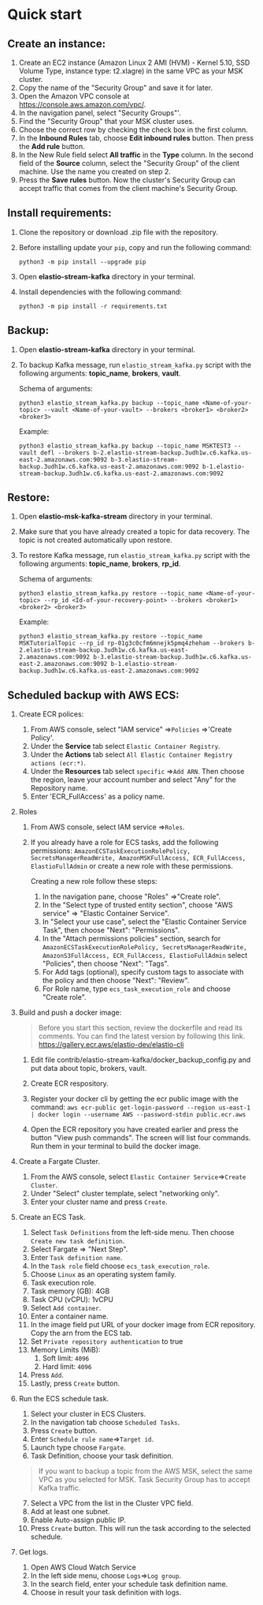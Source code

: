 # Quick start

## Create an instance:
1. Create an EC2 instance (Amazon Linux 2 AMI (HVM) - Kernel 5.10, SSD Volume Type, instance type: t2.xlagre) in the same VPC as your MSK cluster.
2. Copy the name of the "Security Group" and save it for later. 
3. Open the Amazon VPC console at https://console.aws.amazon.com/vpc/.
4. In the navigation panel, select "Security Groups"'.
5. Find the "Security Group" that your MSK cluster uses.
6. Choose the correct row by checking the check box in the first column.
7. In the **Inbound Rules** tab, choose **Edit inbound rules** button. Then press the **Add rule** button.
8. In the New Rule field select **All traffic** in the **Type** column. In the second field of the **Source** column, select the "Security Group" of the client machine. Use the name you created on step 2.
9. Press the **Save rules** button. Now the cluster's Security Group can accept traffic that comes from the client machine's Security Group.

## Install requirements:
1. Clone the repository or download .zip file with the repository.
2. Before installing update your `pip`, copy and run the following command:
   
    ```
    python3 -m pip install --upgrade pip
   
    ```
3. Open **elastio-stream-kafka** directory in your terminal. <!--Discuss another naming-->
4. Install dependencies with the following command:
   
    ```
    python3 -m pip install -r requirements.txt
    ```

## Backup:
1. Open **elastio-stream-kafka** directory in your terminal. <!--Discuss another naming-->
2. To backup Kafka message, run `elastio_stream_kafka.py` script with the following arguments: **topic_name**, **brokers**, **vault**.<br/>
    
    Schema of arguments:
    
    ```
    python3 elastio_stream_kafka.py backup --topic_name <Name-of-your-topic> --vault <Name-of-your-vault> --brokers <broker1> <broker2> <broker3>
    ```
    
    Example:
    
    ```
    python3 elastio_stream_kafka.py backup --topic_name MSKTEST3 --vault defl --brokers b-2.elastio-stream-backup.3udh1w.c6.kafka.us-east-2.amazonaws.com:9092 b-3.elastio-stream-backup.3udh1w.c6.kafka.us-east-2.amazonaws.com:9092 b-1.elastio-stream-backup.3udh1w.c6.kafka.us-east-2.amazonaws.com:9092
    ```

## Restore:
1. Open **elastio-msk-kafka-stream** directory in your terminal. <!--Discuss another naming-->
2. Make sure that you have already created a topic for data recovery. The topic is not created automatically upon restore.
3. To restore Kafka message, run `elastio_stream_kafka.py` script with the following arguments: **topic_name**, **brokers**, **rp_id**.<br/>
    
    Schema of arguments:

    ```
    python3 elastio_stream_kafka.py restore --topic_name <Name-of-your-topic> --rp_id <Id-of-your-recovery-point> --brokers <broker1> <broker2> <broker3>
    ```
   
    Example:

    ```
    python3 elastio_stream_kafka.py restore --topic_name MSKTutorialTopic --rp_id rp-01g3c0cfm6mnejk5pmq4zheham --brokers b-2.elastio-stream-backup.3udh1w.c6.kafka.us-east-2.amazonaws.com:9092 b-3.elastio-stream-backup.3udh1w.c6.kafka.us-east-2.amazonaws.com:9092 b-1.elastio-stream-backup.3udh1w.c6.kafka.us-east-2.amazonaws.com:9092
    ```

## Scheduled backup with AWS ECS:
1. Create ECR polices:
    1. From AWS console, select "IAM service" =>`Policies` =>'Create Policy'.
    2. Under the **Service** tab select `Elastic Container Registry`.
    3. Under the **Actions** tab select `All Elastic Container Registry actions (ecr:*)`.
    4. Under the **Resources** tab select `specific` =>`Add ARN`. Then choose the region, leave your account number and select "Any" for the Repository name.
    5. Enter 'ECR_FullAccess' as a policy name.

2. Roles
    1. From AWS console, select IAM service =>`Roles`.
    2. If you already have a role for ECS tasks, add the following permissions: 
    ```AmazonECSTaskExecutionRolePolicy, SecretsManagerReadWrite, AmazonMSKFullAccess, ECR_FullAccess, ElastioFullAdmin``` or create a new role with these permissions.
        
        Creating a new role follow these steps:
        1. In the navigation pane, choose "Roles" =>"Create role".
        2. In the "Select type of trusted entity section", choose "AWS service" => "Elastic Container Service".
        3. In "Select your use case", select the "Elastic Container Service Task", then choose "Next": "Permissions".
        4. In the "Attach permissions policies" section, search for ```AmazonECSTaskExecutionRolePolicy, SecretsManagerReadWrite, AmazonS3FullAccess, ECR_FullAccess, ElastioFullAdmin``` select "Policies", then choose "Next": "Tags".
        5. For Add tags (optional), specify custom tags to associate with the policy and then choose "Next": "Review".
        6. For Role name, type `ecs_task_execution_role` and choose "Create role".

3. Build and push a docker image:
    > Before you start this section, review the dockerfile and read its comments.
    > You can find the latest version by following this link. https://gallery.ecr.aws/elastio-dev/elastio-cli
    1. Edit file contrib/elastio-stream-kafka/docker_backup_config.py and put data about topic, brokers, vault.
    2. Create ECR respository.
    3. Register your docker cli by getting the ecr public image with the command:
        ```aws ecr-public get-login-password --region us-east-1 | docker login --username AWS --password-stdin public.ecr.aws```
        
    4. Open the ECR repository you have created earlier and press the button "View push commands". The screen will list four commands. Run them in your terminal to build the docker image.
4. Create a Fargate Cluster.
    1. From the AWS console, select `Elastic Container Service`=>`Create Cluster`.
    2. Under "Select" cluster template, select "networking only".
    3. Enter your cluster name and press `Create`.
5. Create an ECS Task.
    1. Select `Task Definitions` from the left-side menu. Then choose `Create new task definition`.
    2. Select Fargate => "Next Step".
    3. Enter `Task definition name`.
    4. In the `Task role` field choose `ecs_task_execution_role`.
    5. Choose `Linux` as an operating system family.
    6. Task execution role.
    7. Task memory (GB): 4GB
    8. Task CPU (vCPU): 1vCPU
    9. Select `Add container`.
    10. Enter a container name.
    11. In the image field put URL of your docker image from ECR repository. Copy the arn from the ECS tab.
    12. Set `Private repository authentication` to true
    13. Memory Limits (MiB):
        1. Soft limit: `4096`
        2. Hard limit: `4096`
    14. Press `Add`.
    15. Lastly, press `Create` button.
6. Run the ECS schedule task.
    1. Select your cluster in ECS Clusters.
    2. In the navigation tab choose `Scheduled Tasks`.
    3. Press `Create` button.
    4. Enter `Schedule rule name`=>`Target id`.
    5. Launch type choose `Fargate`.
    6. Task Definition, choose your task definition.
    > If you want to backup a topic from the AWS MSK, select the same VPC as you selected for MSK. Task Security Group has to accept Kafka traffic.
    7. Select a VPC from the list in the Cluster VPC field.
    8. Add at least one subnet.
    9. Enable Auto-assign public IP.
    10. Press `Create` button. This will run the task according to the selected schedule.
7. Get logs.
    1. Open AWS Cloud Watch Service
    2. In the left side menu, choose `Logs`=>`Log group`.
    3. In the search field, enter your schedule task definition name.
    4. Choose in result your task definition with logs.
